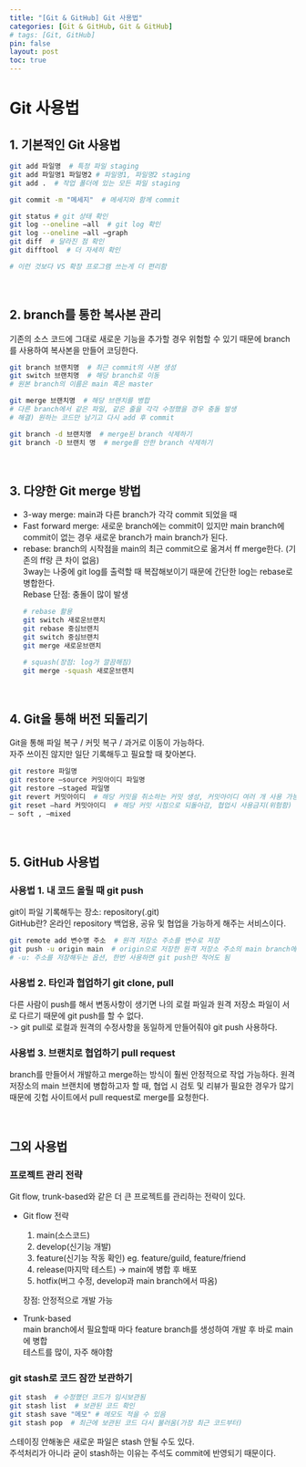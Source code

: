 ```yaml
---
title: "[Git & GitHub] Git 사용법"
categories: [Git & GitHub, Git & GitHub]
# tags: [Git, GitHub]
pin: false
layout: post
toc: true
---
```

# Git 사용법
## 1. 기본적인 Git 사용법
```bash
git add 파일명  # 특정 파일 staging
git add 파일명1 파일명2 # 파일명1, 파일명2 staging
git add .  # 작업 폴더에 있는 모든 파일 staging

git commit -m "메세지"  # 메세지와 함께 commit

git status # git 상태 확인
git log --oneline —all  # git log 확인
git log --oneline —all —graph
git diff  # 달라진 점 확인
git difftool  # 더 자세히 확인

# 이런 것보다 VS 확장 프로그램 쓰는게 더 편리함
```
<br/>

## 2. branch를 통한 복사본 관리
기존의 소스 코드에 그대로 새로운 기능을 추가할 경우 위험할 수 있기 때문에 branch를 사용하여 복사본을 만들어 코딩한다.

```bash
git branch 브랜치명  # 최근 commit의 사본 생성
git switch 브랜치명  # 해당 branch로 이동
# 원본 branch의 이름은 main 혹은 master

git merge 브랜치명  # 해당 브랜치를 병합
# 다른 branch에서 같은 파일, 같은 줄을 각각 수정했을 경우 충돌 발생
# 해결) 원하는 코드만 남기고 다시 add 후 commit

git branch -d 브랜치명  # merge된 branch 삭제하기
git branch -D 브랜치 명  # merge를 안한 branch 삭제하기
```
<br/>

## 3. 다양한 Git merge 방법
- 3-way merge: main과 다른 branch가 각각 commit 되었을 때
- Fast forward merge: 새로운 branch에는 commit이 있지만 main branch에 commit이 없는 경우 새로운 branch가 main branch가 된다.
- rebase: branch의 시작점을 main의 최근 commit으로 옮겨서 ff merge한다. (기존의 ff랑 큰 차이 없음)  
3way는 나중에 git log를 출력할 때 복잡해보이기 때문에 간단한 log는 rebase로 병합한다.  
Rebase 단점: 충돌이 많이 발생
  ```bash
  # rebase 활용
  git switch 새로운브랜치
  git rebase 중심브랜치
  git switch 중심브랜치
  git merge 새로운브랜치

  # squash(장점: log가 깔끔해짐)
  git merge -squash 새로운브랜치
  ```
<br/>

## 4. Git을 통해 버전 되돌리기
Git을 통해 파일 복구 / 커밋 복구 / 과거로 이동이 가능하다.  
자주 쓰이진 않지만 일단 기록해두고 필요할 때 찾아본다.

```bash
git restore 파일명
git restore —source 커밋아이디 파일명
git restore —staged 파일명
git revert 커밋아이디  # 해당 커밋을 취소하는 커밋 생성, 커밋아이디 여러 개 사용 가능
git reset —hard 커밋아이디  # 해당 커밋 시점으로 되돌아감, 협업시 사용금지(위험함)
— soft , —mixed
```
<br/>

## 5. GitHub 사용법
### 사용법 1. 내 코드 올릴 때 git push
git이 파일 기록해두는 장소: repository(.git)  
GitHub란? 온라인 repository 백업용, 공유 및 협업을 가능하게 해주는 서비스이다.
```bash
git remote add 변수명 주소  # 원격 저장소 주소를 변수로 저장
git push -u origin main  # origin으로 저장한 원격 저장소 주소의 main branch에 push
# -u: 주소를 저장해두는 옵션, 한번 사용하면 git push만 적어도 됨
```
### 사용법 2. 타인과 협업하기 git clone, pull
다른 사람이 push를 해서 변동사항이 생기면 나의 로컬 파일과 원격 저장소 파일이 서로 다르기 때문에 git push를 할 수 없다.  
 -> git pull로 로컬과 원격의 수정사항을 동일하게 만들어줘야 git push 사용하다.

### 사용법 3. 브랜치로 협업하기 pull request
branch를 만들어서 개발하고 merge하는 방식이 훨씬 안정적으로 작업 가능하다.
원격 저장소의 main 브랜치에 병합하고자 할 때, 협업 시 검토 및 리뷰가 필요한 경우가 많기 때문에 깃헙 사이트에서 pull request로 merge를 요청한다.

<br/>

## 그외 사용법
### 프로젝트 관리 전략
Git flow, trunk-based와 같은 더 큰 프로젝트를 관리하는 전략이 있다.
- Git flow 전략
  1. main(소스코드)
  2. develop(신기능 개발)
  3. feature(신기능 작동 확인) eg. feature/guild, feature/friend
  4. release(마지막 테스트) -> main에 병합 후 배포
  5. hotfix(버그 수정, develop과 main branch에서 따옴)

  장점: 안정적으로 개발 가능

- Trunk-based  
  main branch에서 필요할때 마다 feature branch를 생성하여 개발 후 바로 main에 병합  
  테스트를 많이, 자주 해야함

### git stash로 코드 잠깐 보관하기
```bash
git stash  # 수정했던 코드가 임시보관됨
git stash list  # 보관된 코드 확인
git stash save "메모" # 메모도 적을 수 있음
git stash pop  # 최근에 보관된 코드 다시 불러옴(가장 최근 코드부터)
```
스테이징 안해놓은 새로운 파일은 stash 안될 수도 있다.  
주석처리가 아니라 굳이 stash하는 이유는 주석도 commit에 반영되기 때문이다.  
